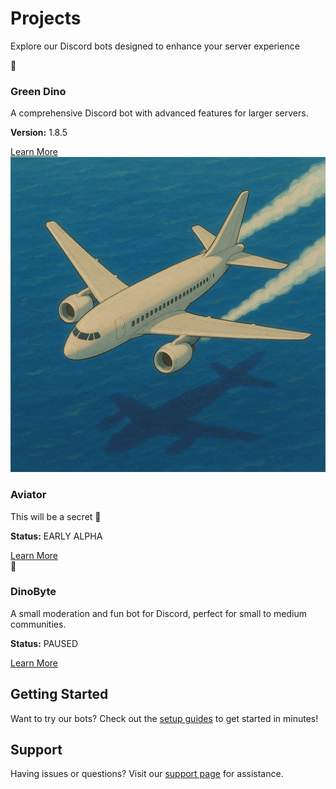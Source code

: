 # Projects

<div class="hero">
  <p class="hero-text">
    Explore our Discord bots designed to enhance your server experience
  </p>
</div>

<div class="bots-showcase">
  <div class="bot-card greendino">
    <div class="bot-icon">🦖</div>
    <div class="bot-content">
      <h3>Green Dino</h3>
      <p>A comprehensive Discord bot with advanced features for larger servers.</p>
      <p><strong>Version:</strong> <span class="badge stable">1.8.5</span></p>
      <a href="greendino" class="bot-button">Learn More</a>
    </div>
  </div>
  
  <div class="bot-card aviator">
    <div class="bot-icon">
      <img src="Aviator.png" alt="Aviator" class="bot-image">
    </div>
    <div class="bot-content">
      <h3>Aviator</h3>
      <p>This will be a secret 🤫</p>
      <p><strong>Status:</strong> <span class="badge early-alpha">EARLY ALPHA</span></p>
      <a href="aviator" class="bot-button">Learn More</a>
    </div>
  </div>
  
  <div class="bot-card dinobyte">
    <div class="bot-icon">🦕</div>
    <div class="bot-content">
      <h3>DinoByte</h3>
      <p>A small moderation and fun bot for Discord, perfect for small to medium communities.</p>
      <p><strong>Status:</strong> <span class="badge paused">PAUSED</span></p>
      <a href="dinobyte" class="bot-button">Learn More</a>
    </div>
  </div>
</div>

## Getting Started

Want to try our bots? Check out the [setup guides](../docs/getting-started.md) to get started in minutes!

## Support

Having issues or questions? Visit our [support page](../support.md) for assistance.